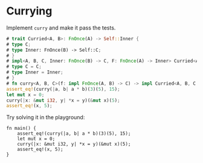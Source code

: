 # Currying

Implement `curry` and make it pass the tests.

```rust
# trait Curried<A, B>: FnOnce(A) -> Self::Inner {
# type C;
# type Inner: FnOnce(B) -> Self::C;
# }
# impl<A, B, C, Inner: FnOnce(B) -> C, F: FnOnce(A) -> Inner> Curried<A, B> for F {
# type C = C;
# type Inner = Inner;
# }
# fn curry<A, B, C>(f: impl FnOnce(A, B) -> C) -> impl Curried<A, B, C = C> { |a| |b| f(a, b) }
assert_eq!(curry(|a, b| a * b)(3)(5), 15);
let mut x = 0;
curry(|x: &mut i32, y| *x = y)(&mut x)(5);
assert_eq!(x, 5);
```

Try solving it in the playground:

```rust,editable,compile_fail
fn main() {
    assert_eq!(curry(|a, b| a * b)(3)(5), 15);
    let mut x = 0;
    curry(|x: &mut i32, y| *x = y)(&mut x)(5);
    assert_eq!(x, 5);
}
```
